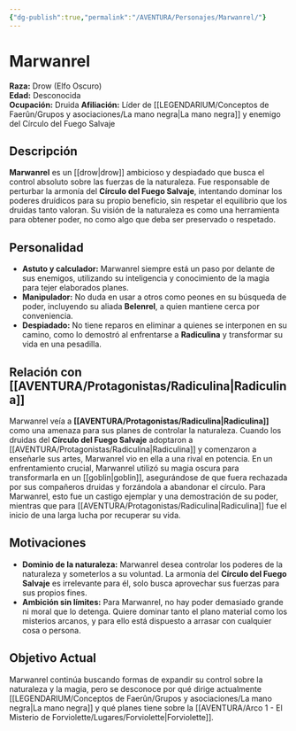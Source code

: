 ```yaml
---
{"dg-publish":true,"permalink":"/AVENTURA/Personajes/Marwanrel/"}
---
```


# Marwanrel

**Raza:** Drow (Elfo Oscuro)  
**Edad:** Desconocida  
**Ocupación:** Druida 
**Afiliación:** Líder de [[LEGENDARIUM/Conceptos de Faerûn/Grupos y asociaciones/La mano negra\|La mano negra]] y enemigo del Círculo del Fuego Salvaje

## Descripción

**Marwanrel** es un [[drow\|drow]] ambicioso y despiadado que busca el control absoluto sobre las fuerzas de la naturaleza. Fue responsable de perturbar la armonía del **Círculo del Fuego Salvaje**, intentando dominar los poderes druídicos para su propio beneficio, sin respetar el equilibrio que los druidas tanto valoran. Su visión de la naturaleza es como una herramienta para obtener poder, no como algo que deba ser preservado o respetado.

## Personalidad

- **Astuto y calculador:** Marwanrel siempre está un paso por delante de sus enemigos, utilizando su inteligencia y conocimiento de la magia para tejer elaborados planes.
- **Manipulador:** No duda en usar a otros como peones en su búsqueda de poder, incluyendo su aliada **Belenrel**, a quien mantiene cerca por conveniencia.
- **Despiadado:** No tiene reparos en eliminar a quienes se interponen en su camino, como lo demostró al enfrentarse a **Radiculina** y transformar su vida en una pesadilla.

## Relación con [[AVENTURA/Protagonistas/Radiculina\|Radiculina]]

Marwanrel veía a **[[AVENTURA/Protagonistas/Radiculina\|Radiculina]]** como una amenaza para sus planes de controlar la naturaleza. Cuando los druidas del **Círculo del Fuego Salvaje** adoptaron a [[AVENTURA/Protagonistas/Radiculina\|Radiculina]] y comenzaron a enseñarle sus artes, Marwanrel vio en ella a una rival en potencia. En un enfrentamiento crucial, Marwanrel utilizó su magia oscura para transformarla en un [[goblin\|goblin]], asegurándose de que fuera rechazada por sus compañeros druidas y forzándola a abandonar el círculo. Para Marwanrel, esto fue un castigo ejemplar y una demostración de su poder, mientras que para [[AVENTURA/Protagonistas/Radiculina\|Radiculina]] fue el inicio de una larga lucha por recuperar su vida.

## Motivaciones

- **Dominio de la naturaleza:** Marwanrel desea controlar los poderes de la naturaleza y someterlos a su voluntad. La armonía del **Círculo del Fuego Salvaje** es irrelevante para él, solo busca aprovechar sus fuerzas para sus propios fines.
- **Ambición sin límites:** Para Marwanrel, no hay poder demasiado grande ni moral que lo detenga. Quiere dominar tanto el plano material como los misterios arcanos, y para ello está dispuesto a arrasar con cualquier cosa o persona.

## Objetivo Actual

Marwanrel continúa buscando formas de expandir su control sobre la naturaleza y la magia, pero se desconoce por qué dirige actualmente [[LEGENDARIUM/Conceptos de Faerûn/Grupos y asociaciones/La mano negra\|La mano negra]] y qué planes tiene sobre la [[AVENTURA/Arco 1 -  El Misterio de Forviolette/Lugares/Forviolette\|Forviolette]].
